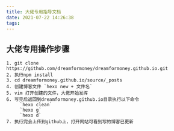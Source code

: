 ```yaml
---
title: 大佬专用指导文档
date: 2021-07-22 14:26:38
tags:
---
```


## 大佬专用操作步骤

    1. git clone https://github.com/dreamformoney/dreamformoney.github.io.git
    2. 执行npm install 
    3. cd dreamformoney.github.io/source/_posts
    4. 创建博客文件 `hexo new + 文件名`
    5. vim 打开创建的文件，大佬开始发挥
    6. 写完后返回到dreamformoney.github.io目录执行以下命令 
         `hexo clean`
         `hexo g` 
         `hexo d`
    7. 执行完会上传到github上，打开网站可看到写的博客已更新 


